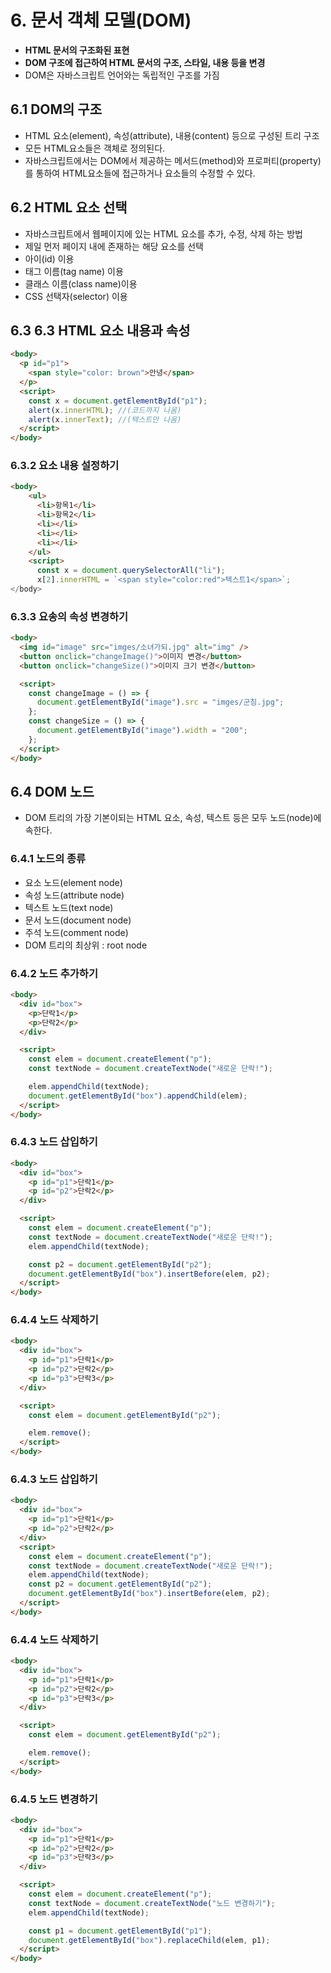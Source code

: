 # 6. 문서 객체 모델(DOM)

- **HTML 문서의 구조화된 표현**
- **DOM 구조에 접근하여 HTML 문서의 구조, 스타일, 내용 등을 변경**
- DOM은 자바스크립트 언어와는 독립적인 구조를 가짐

## 6.1 DOM의 구조

- HTML 요소(element), 속성(attribute), 내용(content) 등으로 구성된 트리 구조
- 모든 HTML요소들은 객체로 정의된다.
- 자바스크립트에서는 DOM에서 제공하는 메서드(method)와 프로퍼티(property)를 통하여 HTML요소들에 접근하거나 요소들의 수정할 수 있다.

## 6.2 HTML 요소 선택

- 자바스크립트에서 웹페이지에 있는 HTML 요소를 추가, 수정, 삭제 하는 방법
- 제일 먼저 페이지 내에 존재하는 해당 요소를 선택
- 아이(id) 이용
- 태그 이름(tag name) 이용
- 클래스 이름(class name)이용
- CSS 선택자(selector) 이용

## 6.3 6.3 HTML 요소 내용과 속성

```html
<body>
  <p id="p1">
    <span style="color: brown">안녕</span>
  </p>
  <script>
    const x = document.getElementById("p1");
    alert(x.innerHTML); //(코드까지 나옴)
    alert(x.innerText); //(텍스트만 나옴)
  </script>
</body>
```

### 6.3.2 요소 내용 설정하기

```html
<body>
    <ul>
      <li>항목1</li>
      <li>항목2</li>
      <li></li>
      <li></li>
      <li></li>
    </ul>
    <script>
      const x = document.querySelectorAll("li");
      x[2].innerHTML = `<span style="color:red">텍스트1</span>`;
</body>
```

### 6.3.3 요송의 속성 변경하기

```html
<body>
  <img id="image" src="imges/소녀가되.jpg" alt="img" />
  <button onclick="changeImage()">이미지 변경</button>
  <button onclick="changeSize()">이미지 크기 변경</button>

  <script>
    const changeImage = () => {
      document.getElementById("image").src = "imges/군침.jpg";
    };
    const changeSize = () => {
      document.getElementById("image").width = "200";
    };
  </script>
</body>
```

## 6.4 DOM 노드

- DOM 트리의 가장 기본이되는 HTML 요소, 속성, 텍스트 등은 모두 노드(node)에 속한다.

### 6.4.1 노드의 종류

- 요소 노드(element node)
- 속성 노드(attribute node)
- 텍스트 노드(text node)
- 문서 노드(document node)
- 주석 노드(comment node)
- DOM 트리의 최상위 : root node

### 6.4.2 노드 추가하기

```html
<body>
  <div id="box">
    <p>단락1</p>
    <p>단락2</p>
  </div>

  <script>
    const elem = document.createElement("p");
    const textNode = document.createTextNode("새로운 단락!");

    elem.appendChild(textNode);
    document.getElementById("box").appendChild(elem);
  </script>
</body>
```

### 6.4.3 노드 삽입하기

```html
<body>
  <div id="box">
    <p id="p1">단락1</p>
    <p id="p2">단락2</p>
  </div>

  <script>
    const elem = document.createElement("p");
    const textNode = document.createTextNode("새로운 단락!");
    elem.appendChild(textNode);

    const p2 = document.getElementById("p2");
    document.getElementById("box").insertBefore(elem, p2);
  </script>
</body>
```

### 6.4.4 노드 삭제하기

```html
<body>
  <div id="box">
    <p id="p1">단락1</p>
    <p id="p2">단락2</p>
    <p id="p3">단락3</p>
  </div>

  <script>
    const elem = document.getElementById("p2");

    elem.remove();
  </script>
</body>
```

### 6.4.3 노드 삽입하기

```html
<body>
  <div id="box">
    <p id="p1">단락1</p>
    <p id="p2">단락2</p>
  </div>
  <script>
    const elem = document.createElement("p");
    const textNode = document.createTextNode("새로운 단락!");
    elem.appendChild(textNode);
    const p2 = document.getElementById("p2");
    document.getElementById("box").insertBefore(elem, p2);
  </script>
</body>
```

### 6.4.4 노드 삭제하기

```html
<body>
  <div id="box">
    <p id="p1">단락1</p>
    <p id="p2">단락2</p>
    <p id="p3">단락3</p>
  </div>

  <script>
    const elem = document.getElementById("p2");

    elem.remove();
  </script>
</body>
```

### 6.4.5 노드 변경하기

```html
<body>
  <div id="box">
    <p id="p1">단락1</p>
    <p id="p2">단락2</p>
    <p id="p3">단락3</p>
  </div>

  <script>
    const elem = document.createElement("p");
    const textNode = document.createTextNode("노드 변경하기");
    elem.appendChild(textNode);

    const p1 = document.getElementById("p1");
    document.getElementById("box").replaceChild(elem, p1);
  </script>
</body>
```

